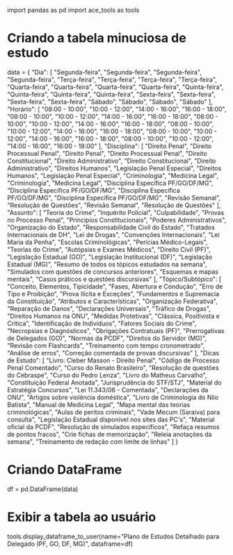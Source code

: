 import pandas as pd
import ace_tools as tools

# Criando a tabela minuciosa de estudo
data = {
    "Dia": [
        "Segunda-feira", "Segunda-feira", "Segunda-feira", "Segunda-feira",
        "Terça-feira", "Terça-feira", "Terça-feira", "Terça-feira",
        "Quarta-feira", "Quarta-feira", "Quarta-feira", "Quarta-feira",
        "Quinta-feira", "Quinta-feira", "Quinta-feira", "Quinta-feira",
        "Sexta-feira", "Sexta-feira", "Sexta-feira", "Sexta-feira",
        "Sábado", "Sábado", "Sábado", "Sábado"
    ],
    "Horário": [
        "08:00 - 10:00", "10:00 - 12:00", "14:00 - 16:00", "16:00 - 18:00",
        "08:00 - 10:00", "10:00 - 12:00", "14:00 - 16:00", "16:00 - 18:00",
        "08:00 - 10:00", "10:00 - 12:00", "14:00 - 16:00", "16:00 - 18:00",
        "08:00 - 10:00", "10:00 - 12:00", "14:00 - 16:00", "16:00 - 18:00",
        "08:00 - 10:00", "10:00 - 12:00", "14:00 - 16:00", "16:00 - 18:00",
        "08:00 - 10:00", "10:00 - 12:00", "14:00 - 16:00", "16:00 - 18:00"
    ],
    "Disciplina": [
        "Direito Penal", "Direito Processual Penal", "Direito Penal", "Direito Processual Penal",
        "Direito Constitucional", "Direito Administrativo", "Direito Constitucional", "Direito Administrativo",
        "Direitos Humanos", "Legislação Penal Especial", "Direitos Humanos", "Legislação Penal Especial",
        "Criminologia", "Medicina Legal", "Criminologia", "Medicina Legal",
        "Disciplina Específica PF/GO/DF/MG", "Disciplina Específica PF/GO/DF/MG", "Disciplina Específica PF/GO/DF/MG", "Disciplina Específica PF/GO/DF/MG",
        "Revisão Semanal", "Resolução de Questões", "Revisão Semanal", "Resolução de Questões"
    ],
    "Assunto": [
        "Teoria do Crime", "Inquérito Policial", "Culpabilidade", "Provas no Processo Penal",
        "Princípios Constitucionais", "Poderes Administrativos", "Organização do Estado", "Responsabilidade Civil do Estado",
        "Tratados Internacionais de DH", "Lei de Drogas", "Convenções Internacionais", "Lei Maria da Penha",
        "Escolas Criminológicas", "Perícias Médico-Legais", "Teorias do Crime", "Autópsias e Exames Médicos",
        "Direito Civil (PF)", "Legislação Estadual (GO)", "Legislação Institucional (DF)", "Legislação Estadual (MG)",
        "Resumo de todos os tópicos estudados na semana", "Simulados com questões de concursos anteriores", "Esquemas e mapas mentais", "Casos práticos e questões discursivas"
    ],
    "Tópico/Subtópico": [
        "Conceito, Elementos, Tipicidade", "Fases, Abertura e Condução", "Erro de Tipo e Proibição", "Prova Ilícita e Exceções",
        "Fundamentos e Supremacia da Constituição", "Atributos e Características", "Organização Federativa", "Reparação de Danos",
        "Declarações Universais", "Tráfico de Drogas", "Direitos Humanos na ONU", "Medidas Protetivas",
        "Clássica, Positivista e Crítica", "Identificação de Indivíduos", "Fatores Sociais do Crime", "Necropsias e Diagnósticos",
        "Obrigações Contratuais (PF)", "Prerrogativas de Delegados (GO)", "Normas da PCDF", "Direitos do Servidor (MG)",
        "Revisão com Flashcards", "Treinamento com tempo cronometrado", "Análise de erros", "Correção comentada de provas discursivas"
    ],
    "Dicas de Estudo": [
        "Livro: Cleber Masson - Direito Penal", "Código de Processo Penal Comentado", "Curso do Renato Brasileiro", "Resolução de questões do Cebraspe",
        "Curso do Pedro Lenza", "Livro do Matheus Carvalho", "Constituição Federal Anotada", "Jurisprudência do STF/STJ",
        "Material do Estratégia Concursos", "Lei 11.343/06 - Comentada", "Declarações da ONU", "Artigos sobre violência doméstica",
        "Livro de Criminologia do Nilo Batista", "Manual de Medicina Legal", "Mapa mental das teorias criminológicas", "Aulas de peritos criminais",
        "Vade Mecum (Saraiva) para consulta", "Legislação Estadual disponível nos sites das PC's", "Material oficial da PCDF", "Resolução de simulados específicos",
        "Refaça resumos de pontos fracos", "Crie fichas de memorização", "Releia anotações da semana", "Treinamento de redação com limite de linhas"
    ]
}

# Criando DataFrame
df = pd.DataFrame(data)

# Exibir a tabela ao usuário
tools.display_dataframe_to_user(name="Plano de Estudos Detalhado para Delegado (PF, GO, DF, MG)", dataframe=df)
